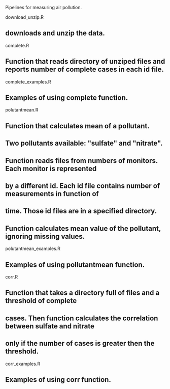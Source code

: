 Pipelines for measuring air pollution.

download_unzip.R 
## downloads and unzip the data.

complete.R 
## Function that reads directory of unziped files and reports number of complete cases in each id file.

complete_examples.R
## Examples of using complete function.

polutantmean.R 
## Function that calculates mean of a pollutant.
## Two pollutants available: "sulfate" and "nitrate".
## Function reads files from numbers of monitors. Each monitor is represented
## by a different id. Each id file contains number of measurements in function of
## time. Those id files are in a specified directory.
## Function calculates mean value of the pollutant, ignoring missing values. 

polutantmean_examples.R
## Examples of using pollutantmean function.

corr.R
## Function that takes a directory full of files and a threshold of complete
## cases. Then function calculates the correlation between sulfate and nitrate 
## only if the number of cases is greater then the threshold.

corr_examples.R
## Examples of using corr function.
